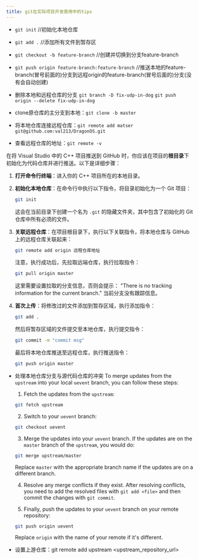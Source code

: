 ```yaml
---
title: git在实际项目开发使用中的tips
---
```


- `git init`    //初始化本地仓库
- `git add .`    //添加所有文件到暂存区
- `git checkout -b feature-branch`    //创建并切换到分支feature-branch  
- `git push origin feature-branch:feature-branch`    //推送本地的feature-branch(冒号前面的)分支到远程origin的feature-branch(冒号后面的)分支(没有会自动创建)

- 删除本地和远程仓库的分支 `git branch -D fix-udp-in-dog` `git push origin --delete fix-udp-in-dog`
- clone原仓库的主分支到本地：`git clone -b master`
- 将本地仓库连接远程仓库：`git remote add matser git@github.com:val213/DragonOS.git`
- 查看远程仓库的地址：`git remote -v`


在将 Visual Studio 中的 C++ 项目推送到 GitHub 时，你应该在项目的**根目录**下初始化为代码仓库并进行推送。以下是详细步骤：

1. **打开命令行终端**：进入你的 C++ 项目所在的本地目录。

2. **初始化本地仓库**：在命令行中执行以下指令，将目录初始化为一个 Git 项目：
    ```bash
    git init
    ```
    这会在当前目录下创建一个名为 `.git` 的隐藏文件夹，其中包含了初始化的 Git 仓库中所有必须的文件。

3. **关联远程仓库**：在项目根目录下，执行以下关联指令，将本地仓库与 GitHub 上的远程仓库关联起来：
    ```bash
    git remote add origin 远程仓库地址
    ```
    注意，执行成功后，先拉取远端仓库，执行拉取指令：
    ```bash
    git pull origin master
    ```
    这里需要设置拉取的分支信息，否则会提示： "There is no tracking information for the current branch." 当前分支没有跟踪信息。

4. **首次上传**：将修改过的文件添加到暂存区域，执行添加指令：
    ```bash
    git add .
    ```
    然后将暂存区域的文件提交至本地仓库，执行提交指令：
    ```bash
    git commit -m "commit msg"
    ```
    最后将本地仓库推送至远程仓库，执行推送指令：
    ```bash
    git push origin master
    ```


- 处理本地仓库分支与源代码仓库的冲突
    To merge updates from the `upstream` into your local `uevent` branch, you can follow these steps:

    1. Fetch the updates from the `upstream`:

    ```bash
    git fetch upstream
    ```

    2. Switch to your `uevent` branch:

    ```bash
    git checkout uevent
    ```

    3. Merge the updates into your `uevent` branch. If the updates are on the `master` branch of the `upstream`, you would do:

    ```bash
    git merge upstream/master
    ```

    Replace `master` with the appropriate branch name if the updates are on a different branch.

    4. Resolve any merge conflicts if they exist. After resolving conflicts, you need to add the resolved files with `git add <file>` and then commit the changes with `git commit`.

    5. Finally, push the updates to your `uevent` branch on your remote repository:

    ```bash
    git push origin uevent
    ```

    Replace `origin` with the name of your remote if it's different.
- 设置上游仓库：git remote add upstream <upstream_repository_url>